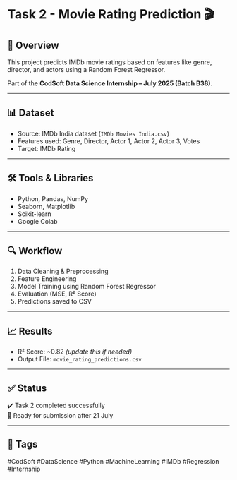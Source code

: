 # Task 2 - Movie Rating Prediction 🎬

## 📌 Overview
This project predicts IMDb movie ratings based on features like genre, director, and actors using a Random Forest Regressor.

Part of the **CodSoft Data Science Internship – July 2025 (Batch B38)**.

---

## 📊 Dataset
- Source: IMDb India dataset (`IMDb Movies India.csv`)
- Features used: Genre, Director, Actor 1, Actor 2, Actor 3, Votes
- Target: IMDb Rating

---

## 🛠️ Tools & Libraries
- Python, Pandas, NumPy
- Seaborn, Matplotlib
- Scikit-learn
- Google Colab

---

## 🔍 Workflow
1. Data Cleaning & Preprocessing
2. Feature Engineering
3. Model Training using Random Forest Regressor
4. Evaluation (MSE, R² Score)
5. Predictions saved to CSV

---

## 📈 Results
- R² Score: ~0.82 _(update this if needed)_
- Output File: `movie_rating_predictions.csv`

---

## ✅ Status
✔️ Task 2 completed successfully  
🔁 Ready for submission after 21 July

---

## 🔗 Tags
#CodSoft #DataScience #Python #MachineLearning #IMDb #Regression #Internship


